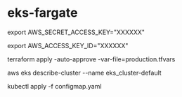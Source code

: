 # eks-fargate

export AWS_SECRET_ACCESS_KEY="XXXXXX"

export AWS_ACCESS_KEY_ID="XXXXXX"


terraform apply -auto-approve -var-file=production.tfvars

aws eks describe-cluster --name eks_cluster-default

kubectl apply -f configmap.yaml